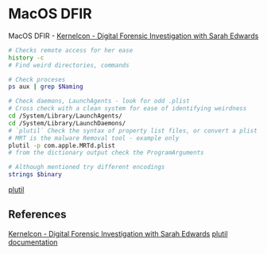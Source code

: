# MacOS DFIR

MacOS DFIR -  [Kernelcon - Digital Forensic Investigation with Sarah Edwards](https://www.youtube.com/watch?v=ZJOd1DZ4nsM)
```bash
# Checks remote access for her ease
history -c
# Find weird directories, commands

# Check proceses
ps aux | grep $Naming

# Check daemons, LaunchAgents - look for odd .plist
# Cross check with a clean system for ease of identifying weirdness
cd /System/Library/LaunchAgents/
cd /System/Library/LaunchDaemons/
# `plutil` Check the syntax of property list files, or convert a plist file from one format to another
# MRT is the malware Removal tool - example only
plutil -p com.apple.MRTd.plist
# from the dictionary output check the ProgramArguments 

# Although mentioned try different encodings
strings $binary
```
[plutil](https://www.unix.com/man-page/osx/1/plutil/)


## References
 [Kernelcon - Digital Forensic Investigation with Sarah Edwards](https://www.youtube.com/watch?v=ZJOd1DZ4nsM)
[plutil documentation](https://www.unix.com/man-page/osx/1/plutil/)